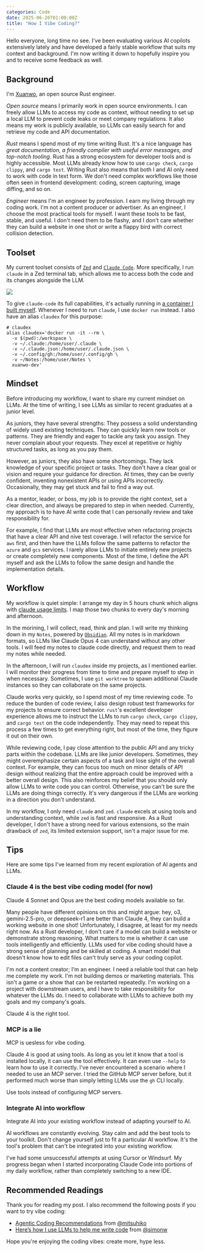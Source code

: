 ```yaml
---
categories: Code
date: 2025-06-26T01:00:00Z
title: "How I Vibe Coding?"
---
```


Hello everyone, long time no see. I've been evaluating various AI copilots extensively lately and have developed a fairly stable workflow that suits my context and background. I'm now writing it down to hopefully inspire you and to receive some feedback as well.

## Background

I'm [Xuanwo](https://github.com/Xuanwo/), an open source Rust engineer.

*Open source* means I primarily work in open source environments. I can freely allow LLMs to access my code as context, without needing to set up a local LLM to prevent code leaks or meet company regulations. It also means my work is publicly available, so LLMs can easily search for and retrieve my code and API documentation.

*Rust* means I spend most of my time writing Rust. It's a nice language has *great documentation, a friendly compiler with useful error messages, and top-notch tooling*. Rust has a strong ecosystem for developer tools and is highly accessible. Most LLMs already know how to use `cargo check`, `cargo clippy`, and `cargo test`. Writing Rust also means that both I and AI only need to work with code in text form. We don't need complex workflows like those often seen in frontend development: coding, screen capturing, image diffing, and so on.

*Engineer* means I'm an engineer by profession. I earn my living through my coding work. I'm not a content producer or advertiser. As an engineer, I choose the most practical tools for myself. I want these tools to be fast, stable, and useful. I don't need them to be flashy, and I don't care whether they can build a website in one shot or write a flappy bird with correct collision detection.

## Toolset

My current toolset consists of [`Zed`](https://github.com/zed-industries/zed) and [`Claude Code`](https://github.com/anthropics/claude-code). More specifically, I run `claude` in a Zed terminal tab, which allows me to access both the code and its changes alongside the LLM.

![](claude-code-in-zed.png)

To give `claude-code` its full capabilities, it's actually running in [a container I built myself](https://gist.github.com/Xuanwo/68e04e11949d130a6a579d8eeb6c6a03). Whenever I need to run `claude`, I use `docker run` instead. I also have an alias `claudex` for this purpose:

```shell
# claudex
alias claudex='docker run -it --rm \
  -v $(pwd):/workspace \
  -v ~/.claude:/home/user/.claude \
  -v ~/.claude.json:/home/user/.claude.json \
  -v ~/.config/gh:/home/user/.config/gh \
  -v ~/Notes:/home/user/Notes \
  xuanwo-dev'
```

## Mindset

Before introducing my workflow, I want to share my current mindset on LLMs. At the time of writing, I see LLMs as similar to recent graduates at a junior level.

As juniors, they have several strengths: They possess a solid understanding of widely used existing techniques. They can quickly learn new tools or patterns. They are friendly and eager to tackle any task you assign. They never complain about your requests. They excel at repetitive or highly structured tasks, as long as you pay them.

However, as juniors, they also have some shortcomings. They lack knowledge of your specific project or tasks. They don't have a clear goal or vision and require your guidance for direction. At times, they can be overly confident, inventing nonexistent APIs or using APIs incorrectly. Occasionally, they may get stuck and fail to find a way out.

As a mentor, leader, or boss, my job is to provide the right context, set a clear direction, and always be prepared to step in when needed. Currently, my approach is to have AI write code that I can personally review and take responsibility for.

For example, I find that LLMs are most effective when refactoring projects that have a clear API and nive test coverage. I will refactor the service for `aws` first, and then have the LLMs follow the same patterns to refactor the `azure` and `gcs` services. I rarely allow LLMs to initiate entirely new projects or create completely new components. Most of the time, I define the API myself and ask the LLMs to follow the same design and handle the implementation details.

## Workflow

My workflow is quiet simple: I arrange my day in 5 hours chunk which aligns with [claude usage limits](https://support.anthropic.com/en/articles/11014257-about-claude-s-max-plan-usage). I map those two chunks to every day's morning and afternoon.

In the morining, I will collect, read, think and plan. I will write my thinking down in my `Notes`, powered by [`Obsidian`](https://obsidian.md/). All my notes is in markdown formats, so LLMs like Claude Opus 4 can understand without any other tools. I will feed my notes to claude code directly, and request them to read my notes while needed.

In the afternoon, I will run `claudex` inside my projects, as I mentioned earlier. I will monitor their progress from time to time and prepare myself to step in when necessary. Sometimes, I use `git worktree` to spawn additional Claude instances so they can collaborate on the same projects.

Claude works very quickly, so I spend most of my time reviewing code. To reduce the burden of code review, I also design robust test frameworks for my projects to ensure correct behavior. `rust`'s excellent developer experience allows me to instruct the LLMs to run `cargo check`, `cargo clippy`, and `cargo test` on the code independently. They may need to repeat this process a few times to get everything right, but most of the time, they figure it out on their own.

While reviewing code, I pay close attention to the public API and any tricky parts within the codebase. LLMs are like junior developers. Sometimes, they might overemphasize certain aspects of a task and lose sight of the overall context. For example, they can focus too much on minor details of API design without realizing that the entire approach could be improved with a better overall design. This also reinforces my belief that you should only allow LLMs to write code you can control. Otherwise, you can't be sure the LLMs are doing things correctly. It's very dangerous if the LLMs are working in a direction you don't understand.

In my workflow, I only need `claude` and `zed`. `claude` excels at using tools and understanding context, while `zed` is fast and responsive. As a Rust developer, I don't have a strong need for various extensions, so the main drawback of `zed`, its limited extension support, isn't a major issue for me.

## Tips

Here are some tips I've learned from my recent exploration of AI agents and LLMs.

### Claude 4 is the best vibe coding model (for now)

Claude 4 Sonnet and Opus are the best coding models available so far.

Many people have different opinions on this and might argue: hey, o3, gemini-2.5-pro, or deepseek-r1 are better than Claude 4, they can build a working website in one shot! Unfortunately, I disagree, at least for my needs right now. As a Rust developer, I don't care if a model can build a website or demonstrate strong reasoning. What matters to me is whether it can use tools intelligently and efficiently. LLMs used for vibe coding should have a strong sense of planning and be skilled at coding. A smart model that doesn't know how to edit files can't truly serve as your coding copilot.

I'm not a content creator; I'm an engineer. I need a reliable tool that can help me complete my work. I'm not building demos or marketing materials. This isn't a game or a show that can be restarted repeatedly. I'm working on a project with downstream users, and I have to take responsibility for whatever the LLMs do. I need to collaborate with LLMs to achieve both my goals and my company's goals.

Claude 4 is the right tool.

### MCP is a lie

MCP is uesless for vibe coding.

Claude 4 is good at using tools. As long as you let it know that a tool is installed locally, it can use the tool effectively. It can even use `--help` to learn how to use it correctly. I've never encountered a scenario where I needed to use an MCP server. I tried the GitHub MCP server before, but it performed much worse than simply letting LLMs use the `gh` CLI locally.

Use tools instead of configuring MCP servers.

### Integrate AI into workflow

Integrate AI into your existing workflow instead of adapting yourself to AI.

AI workflows are constantly evolving. Stay calm and add the best tools to your toolkit. Don't change yourself just to fit a particular AI workflow. It's the tool's problem that can't be integrated into your existing workflow.

I've had some unsuccessful attempts at using Cursor or Windsurf. My progress began when I started incorporating Claude Code into portions of my daily workflow, rather than completely switching to a new IDE.

## Recommended Readings

Thank you for reading my post. I also recommend the following posts if you want to try vibe coding:

- [Agentic Coding Recommendations](https://lucumr.pocoo.org/2025/06/12/agentic-coding/) from [@mitsuhiko](https://x.com/mitsuhiko)
- [Here’s how I use LLMs to help me write code](https://simonwillison.net/2025/Mar/11/using-llms-for-code/) from [@simonw](https://x.com/simonw)

Hope you're enjoying the coding vibes: create more, hype less.
